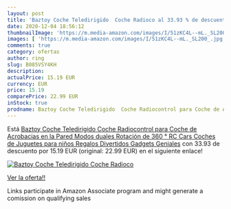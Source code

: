 ```yaml
---
layout: post
title: 'Baztoy Coche Teledirigido  Coche Radioco al 33.93 % de descuento'
date: 2020-12-04 18:56:12
thumbnailImage: 'https://m.media-amazon.com/images/I/51zKC4L--mL._SL200_.jpg'
images: [ 'https://m.media-amazon.com/images/I/51zKC4L--mL._SL200_.jpg' ]
comments: true
category: ofertas
author: ring
slug: B085VSY4KH
description:
actualPrice: 15.19 EUR
currency: EUR
price: 15.19
comparePrice: 22.99 EUR
inStock: true
prodname: Baztoy Coche Teledirigido  Coche Radiocontrol para Coche de Acrobacias en la Pared Modos duales Rotación de 360 ° RC Cars Coches de Juguetes para niños Regalos Divertidos Gadgets Geniales
---
```


Está [Baztoy Coche Teledirigido  Coche Radiocontrol para Coche de Acrobacias en la Pared Modos duales Rotación de 360 ° RC Cars Coches de Juguetes para niños Regalos Divertidos Gadgets Geniales](https://www.amazon.es/dp/B085VSY4KH/?tag=tolees-21) con 33.93 de descuento por 15.19 EUR (original: 22.99 EUR) en el siguiente enlace!

[![Baztoy Coche Teledirigido  Coche Radioco](https://m.media-amazon.com/images/I/51zKC4L--mL._SL200_.jpg)](https://www.amazon.es/dp/B085VSY4KH/?tag=tolees-21)

[Ver la oferta!!](https://www.amazon.es/dp/B085VSY4KH/?tag=tolees-21)

Links participate in Amazon Associate program and might generate a comission on qualifying sales


